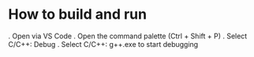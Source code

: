 # How to build and run
. Open via VS Code
. Open the command palette (Ctrl + Shift + P)
   . Select C/C++: Debug
   . Select C/C++: g++.exe to start debugging
